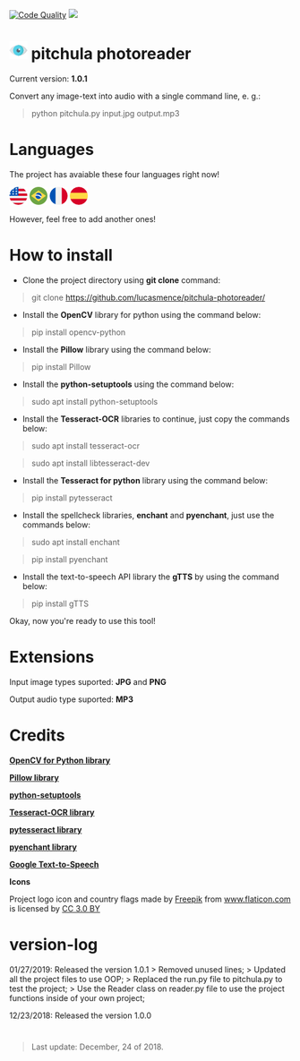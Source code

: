 [![Code Quality](https://scrutinizer-ci.com/g/lucasmence/pitchula-photoreader/badges/quality-score.png?b=master)](https://scrutinizer-ci.com/g/lucasmence/pitchula-photoreader/?branch=master) ![ ](https://scrutinizer-ci.com/g/lucasmence/pitchula-photoreader/badges/build.png?b=master)

# ![ ](./data/image/logo-eye-32-32.png) **pitchula photoreader**

Current version: **1.0.1**

Convert any image-text into audio with a single command line, e. g.: 
> python pitchula.py input.jpg output.mp3

# Languages

The project has avaiable these four languages right now!

![ ](./data/image/flag-united-states-32-32.png) ![ ](./data/image/flag-brazil-32-32.png) ![ ](./data/image/flag-france-32-32.png) ![ ](./data/image/flag-spain-32-32.png)

However, feel free to add another ones!

# How to install

- Clone the project directory using **git clone** command:
> git clone https://github.com/lucasmence/pitchula-photoreader/

- Install the **OpenCV** library for python using the command below:
> pip install opencv-python

- Install the **Pillow** library using the command below:
> pip install Pillow

- Install the **python-setuptools** using the command below:
>  sudo apt install python-setuptools

- Install the **Tesseract-OCR** libraries to continue, just copy the commands below:
> sudo apt install tesseract-ocr

> sudo apt install libtesseract-dev

- Install the **Tesseract for python** library using the command below:
> pip install pytesseract

- Install the spellcheck libraries, **enchant** and **pyenchant**, just use the commands below:
> sudo apt install enchant

> pip install pyenchant

- Install the text-to-speech API library the **gTTS** by using the command below:
> pip install gTTS

Okay, now you're ready to use this tool!

# Extensions

Input image types suported: **JPG** and **PNG**

Output audio type suported: **MP3**

# Credits

**[OpenCV for Python library](https://github.com/skvark/opencv-python)**

**[Pillow library](https://github.com/python-pillow/Pillow/)**

**[python-setuptools](https://github.com/pypa/setuptools)**

**[Tesseract-OCR library](https://github.com/tesseract-ocr/tesseract)**

**[pytesseract library](https://github.com/madmaze/pytesseract)** 

**[pyenchant library](https://github.com/rfk/pyenchant)** 

**[Google Text-to-Speech](https://github.com/pndurette/gTTS)** 

**Icons**
<div>Project logo icon and country flags made by <a href="https://www.freepik.com/" title="Freepik">Freepik</a> from <a href="https://www.flaticon.com/" 			    title="Flaticon">www.flaticon.com</a> is licensed by <a href="http://creativecommons.org/licenses/by/3.0/" 			    title="Creative Commons BY 3.0" target="_blank">CC 3.0 BY</a></div>

# version-log
 
 01/27/2019: Released the version 1.0.1
    > Removed unused lines;
    > Updated all the project files to use OOP;
    > Replaced the run.py file to pitchula.py to test the project;
    > Use the Reader class on reader.py file to use the project functions inside of your own project;

 12/23/2018: Released the version 1.0.0

#

> Last update: December, 24 of 2018.
